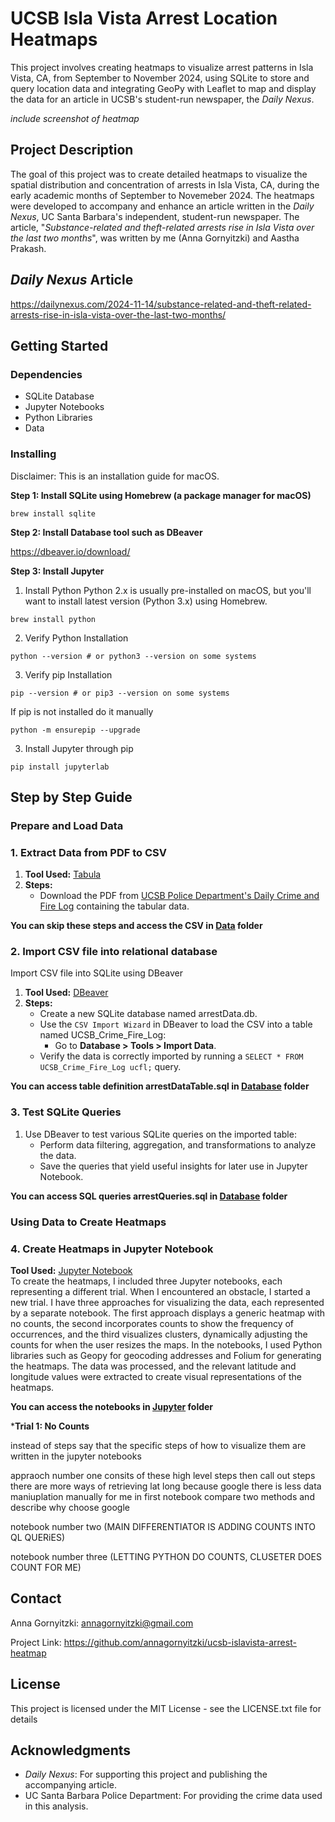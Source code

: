 

# UCSB Isla Vista Arrest Location Heatmaps

This project involves creating heatmaps to visualize arrest patterns in Isla Vista, CA, from September to November 2024, using SQLite to store and query location data and integrating GeoPy with Leaflet to map and display the data for an article in UCSB's student-run newspaper, the *Daily Nexus*.

*include screenshot of heatmap*

## Project Description

The goal of this project was to create detailed heatmaps to visualize the spatial distribution and concentration of arrests in Isla Vista, CA, during the early academic months of September to Novemeber 2024. The heatmaps were developed to  accompany and enhance an article written in the *Daily Nexus*, UC Santa Barbara's independent, student-run newspaper. The article, "*Substance-related and theft-related arrests rise in Isla Vista over the last two months*", was written by me (Anna Gornyitzki) and Aastha Prakash.

## *Daily Nexus* Article
https://dailynexus.com/2024-11-14/substance-related-and-theft-related-arrests-rise-in-isla-vista-over-the-last-two-months/

## Getting Started

### Dependencies

* SQLite Database
* Jupyter Notebooks
* Python Libraries
* Data

### Installing
Disclaimer: This is an installation guide for macOS.

**Step 1: Install SQLite using Homebrew (a package manager for macOS)**
```
brew install sqlite
```

**Step 2: Install Database tool such as DBeaver**

https://dbeaver.io/download/

**Step 3: Install Jupyter**
1. Install Python
   Python 2.x is usually pre-installed on macOS, but you'll want to install latest version (Python 3.x) using Homebrew.
```
brew install python
```
2. Verify Python Installation
```
python --version # or python3 --version on some systems
```
3. Verify pip Installation
```
pip --version # or pip3 --version on some systems
```
If pip is not installed do it manually
```
python -m ensurepip --upgrade
```
3. Install Jupyter through pip
```
pip install jupyterlab
```

## Step by Step Guide

### Prepare and Load Data
### 1. Extract Data from PDF to CSV
1. **Tool Used:** [Tabula](https://tabula.technology/)  
2. **Steps:**
   - Download the PDF from [UCSB Police Department's Daily Crime and Fire Log](https://www.police.ucsb.edu/sites/default/files/UCSB_Crime_Fire_Log.pdf) containing the tabular data.

**You can skip these steps and access the CSV in [Data](https://github.com/annagornyitzki/ucsb-islavista-arrest-heatmap/tree/main/Data) folder**

### 2. Import CSV file into relational database
Import CSV file into SQLite using DBeaver
1. **Tool Used:** [DBeaver](https://dbeaver.io/)  
2. **Steps:**
   - Create a new SQLite database named arrestData.db.
   - Use the `CSV Import Wizard` in DBeaver to load the CSV into a table named UCSB_Crime_Fire_Log:
     - Go to **Database > Tools > Import Data**.
   - Verify the data is correctly imported by running a `SELECT * FROM UCSB_Crime_Fire_Log ucfl;` query.

**You can access table definition arrestDataTable.sql in [Database](https://github.com/annagornyitzki/ucsb-islavista-arrest-heatmap/tree/main/Database) folder**

### 3. Test SQLite Queries
1. Use DBeaver to test various SQLite queries on the imported table:
   - Perform data filtering, aggregation, and transformations to analyze the data.
   - Save the queries that yield useful insights for later use in Jupyter Notebook.

**You can access SQL queries arrestQueries.sql in [Database](https://github.com/annagornyitzki/ucsb-islavista-arrest-heatmap/tree/main/Database) folder**

### Using Data to Create Heatmaps
### 4. Create Heatmaps in Jupyter Notebook
**Tool Used:** [Jupyter Notebook](https://jupyter.org/)  
To create the heatmaps, I included three Jupyter notebooks, each representing a different trial. When I encountered an obstacle, I started a new trial. I have three approaches for visualizing the data, each represented by a separate notebook. The first approach displays a generic heatmap with no counts, the second incorporates counts to show the frequency of occurrences, and the third visualizes clusters, dynamically adjusting the counts for when the user resizes the maps. In the notebooks, I used Python libraries such as Geopy for geocoding addresses and Folium for generating the heatmaps. The data was processed, and the relevant latitude and longitude values were extracted to create visual representations of the heatmaps.

**You can access the notebooks in [Jupyter](https://github.com/annagornyitzki/ucsb-islavista-arrest-heatmap/tree/main/Jupyter) folder**

***Trial 1: No Counts**

instead of steps say that the specific steps of how to visualize them are written in the jupyter notebooks

appraoch number one consits of these high level steps
then call out steps
there are more ways of retrieving lat long because google there is less data maniuplation manually for me in first notebook
compare two methods and describe why choose google

notebook number two
(MAIN DIFFERENTIATOR IS ADDING COUNTS INTO QL QUERiES)


notebook number three
(LETTING PYTHON DO COUNTS, CLUSETER DOES COUNT FOR ME)




## Contact
Anna Gornyitzki: annagornyitzki@gmail.com

Project Link: https://github.com/annagornyitzki/ucsb-islavista-arrest-heatmap
## License

This project is licensed under the MIT License - see the LICENSE.txt file for details

## Acknowledgments
- *Daily Nexus*: For supporting this project and publishing the accompanying article.
- UC Santa Barbara Police Department: For providing the crime data used in this analysis.
